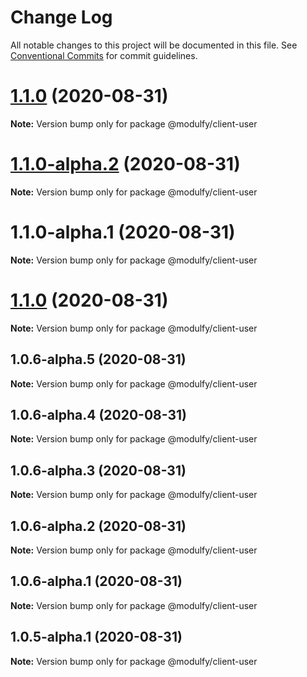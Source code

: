 # Change Log

All notable changes to this project will be documented in this file.
See [Conventional Commits](https://conventionalcommits.org) for commit guidelines.

# [1.1.0](https://github.com/jmrapp1/Modulfy/compare/@modulfy/client-user@1.2.0...@modulfy/client-user@1.1.0) (2020-08-31)

**Note:** Version bump only for package @modulfy/client-user





# [1.1.0-alpha.2](https://github.com/jmrapp1/Modulfy/compare/@modulfy/client-user@1.1.0...@modulfy/client-user@1.1.0-alpha.2) (2020-08-31)

**Note:** Version bump only for package @modulfy/client-user





# 1.1.0-alpha.1 (2020-08-31)

**Note:** Version bump only for package @modulfy/client-user





# [1.1.0](https://github.com/jmrapp1/Modulfy/compare/@modulfy/client-user@1.0.6-alpha.5...@modulfy/client-user@1.1.0) (2020-08-31)

**Note:** Version bump only for package @modulfy/client-user





## 1.0.6-alpha.5 (2020-08-31)

**Note:** Version bump only for package @modulfy/client-user





## 1.0.6-alpha.4 (2020-08-31)

**Note:** Version bump only for package @modulfy/client-user





## 1.0.6-alpha.3 (2020-08-31)

**Note:** Version bump only for package @modulfy/client-user





## 1.0.6-alpha.2 (2020-08-31)

**Note:** Version bump only for package @modulfy/client-user





## 1.0.6-alpha.1 (2020-08-31)

**Note:** Version bump only for package @modulfy/client-user





## 1.0.5-alpha.1 (2020-08-31)

**Note:** Version bump only for package @modulfy/client-user
